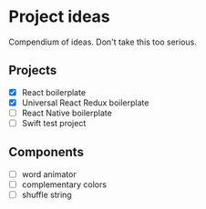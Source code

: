 # Project ideas
Compendium of ideas.
Don't take this too serious.

## Projects
- [x] React boilerplate
- [x] Universal React Redux boilerplate
- [ ] React Native boilerplate
- [ ] Swift test project

## Components
 - [ ] word animator
 - [ ] complementary colors
 - [ ] shuffle string
